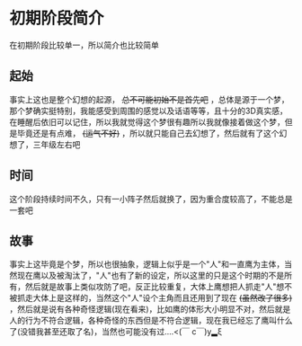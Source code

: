 # 初期阶段简介
在初期阶段比较单一，所以简介也比较简单

## 起始
事实上这也是整个幻想的起源， ~~总不可能初始不是首先吧~~ ，总体是源于一个梦，那个梦确实挺特别，我能感受到周围的感觉以及话语等等，且十分的3D真实感，在睡醒后依旧可以记住，所以我就觉得这个梦很有趣所以我就像接着做这个梦，但是毕竟还是有点难， ~~(运气不好)~~ ，所以就只能自己去幻想了，然后就有了这个幻想了，三年级左右吧

## 时间
这个阶段持续时间不久，只有一小阵子然后就换了，因为重合度较高了，不能总是一套吧

## 故事
事实上这毕竟是个梦，所以也很抽象，逻辑上似乎是一个"人"和一直鹰为主体，当然现在鹰以及被淘汰了，"人"也有了新的设定，<sapn class="marker-evy">所以这里的只是这个时期的不是所有</sapn>，然后就是故事上类似攻防了吧，反正比较重复，大体上鹰想把人抓走"人"想不被抓走大体上是这样的，当然这个"人"设个主角而且还用到了现在 ~~(虽然改了很多)~~ ，然后就是说有各种奇怪逻辑(现在看来)，比如鹰的体形大小明显不对，然后就是人的行为不符合逻辑，各种奇怪的东西但是不符合逻辑，现在我已经忘了鹰叫什么了(没错我甚至还取了名)，当然也可能没有过....<(￣ c￣)y▂ξ